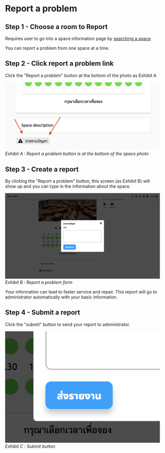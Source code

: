 # Report a problem

## Step 1 - Choose a room to Report
Requires user to go into a space information page by [searching a space](client/search-for-space.md)

You can report a problem from one space at a time.

## Step 2 - Click report a problem link
Click the "Report a problem" button at the bottom of the photo as Exhibit A

![](../../img/report-a-problem/report-button.png)
*Exhibit A : Report a problem button is at the bottom of the space photo*

## Step 3 - Create a report
By clicking the "Report a problem" button, this screen (as Exhibit B) will show up and you can type in the information about the space.

![](../../img/report-a-problem/report-form.png)
*Exhibit B : Report a problem form*

Your information can lead to faster service and repair. This report will go to administrator automatically with your basic information.

## Step 4 - Submit a report
Click the "submit" button to send your report to administrator.

![](../../img/report-a-problem/send-button.png)
*Exhibit C : Submit button*
